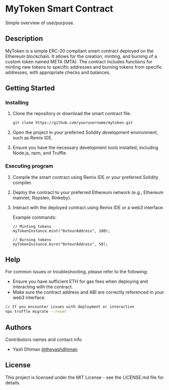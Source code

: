 # MyToken Smart Contract

Simple overview of use/purpose.

## Description

MyToken is a simple ERC-20 compliant smart contract deployed on the Ethereum blockchain. It allows for the creation, minting, and burning of a custom token named META (MTA). The contract includes functions for minting new tokens to specific addresses and burning tokens from specific addresses, with appropriate checks and balances.

## Getting Started

### Installing

1. Clone the repository or download the smart contract file.

   ```bash
   git clone https://github.com/yourusername/mytoken.git
   ```

2. Open the project in your preferred Solidity development environment, such as Remix IDE.

3. Ensure you have the necessary development tools installed, including Node.js, npm, and Truffle.

### Executing program

1. Compile the smart contract using Remix IDE or your preferred Solidity compiler.

2. Deploy the contract to your preferred Ethereum network (e.g., Ethereum mainnet, Ropsten, Rinkeby).

3. Interact with the deployed contract using Remix IDE or a web3 interface.

   Example commands:

   ```solidity
   // Minting tokens
   myTokenInstance.mint("0xYourAddress", 100);

   // Burning tokens
   myTokenInstance.burn("0xYourAddress", 50);
   ```

## Help

For common issues or troubleshooting, please refer to the following:

- Ensure you have sufficient ETH for gas fees when deploying and interacting with the contract.
- Make sure the contract address and ABI are correctly referenced in your web3 interface.

```bash
// If you encounter issues with deployment or interaction
npx truffle migrate --reset
```

## Authors

Contributors names and contact info

- Yash Dhiman
  [@theyashdhiman](https://www.instagram.com/theyashdhiman/)

## License

This project is licensed under the MIT License - see the LICENSE.md file for details.

